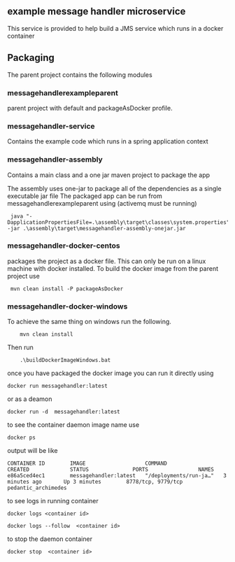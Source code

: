 ## example message handler microservice

This service is provided to help build a JMS service which runs in a docker container

## Packaging

The parent project contains the following modules

### messagehandlerexampleparent

parent project with default and packageAsDocker profile. 

### messagehandler-service

Contains the example code which runs in a spring application context

### messagehandler-assembly

Contains a main class and a one jar maven project to package the app

The assembly uses one-jar to package all of the dependencies as a single executable jar file
The packaged app can be run from messagehandlerexampleparent using 
(activemq must be running)
```
 java "-DapplicationPropertiesFile=.\assembly\target\classes\system.properties" -jar .\assembly\target\messagehandler-assembly-onejar.jar 
```

### messagehandler-docker-centos

packages the project as a docker file. 
This can only be run on a linux machine with docker installed.
To build the docker image from the parent project use
```
 mvn clean install -P packageAsDocker
```

### messagehandler-docker-windows

To achieve the same thing on windows run the following.
```
	mvn clean install
```

Then run 

```
	.\buildDockerImageWindows.bat
```

once you have packaged the docker image you can run it directly using 

```
docker run messagehandler:latest
```

or  as a deamon

```
docker run -d  messagehandler:latest
```

to see the container daemon image name use
```
docker ps
```
output will be like
```
CONTAINER ID        IMAGE                   COMMAND                  CREATED             STATUS              PORTS                NAMES
e86a5ced4ec1        messagehandler:latest   "/deployments/run-ja…"   3 minutes ago       Up 3 minutes        8778/tcp, 9779/tcp   pedantic_archimedes

```

to see logs in running container
```
docker logs <container id>

docker logs --follow  <container id>
```

to stop the daemon container

```
docker stop  <container id>
```




